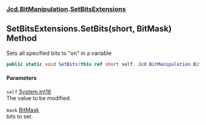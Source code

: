 ### [Jcd.BitManipulation](Jcd_BitManipulation.md 'Jcd.BitManipulation').[SetBitsExtensions](Jcd_BitManipulation_SetBitsExtensions.md 'Jcd.BitManipulation.SetBitsExtensions')
## SetBitsExtensions.SetBits(short, BitMask) Method
Sets all specified bits to "on" in a variable   
```csharp
public static void SetBits(this ref short self, Jcd.BitManipulation.BitMask mask);
```
#### Parameters
<a name='Jcd_BitManipulation_SetBitsExtensions_SetBits(short_Jcd_BitManipulation_BitMask)_self'></a>
`self` [System.Int16](https://docs.microsoft.com/en-us/dotnet/api/System.Int16 'System.Int16')  
The value to be modified.
  
<a name='Jcd_BitManipulation_SetBitsExtensions_SetBits(short_Jcd_BitManipulation_BitMask)_mask'></a>
`mask` [BitMask](Jcd_BitManipulation_BitMask.md 'Jcd.BitManipulation.BitMask')  
bits to set.
  
